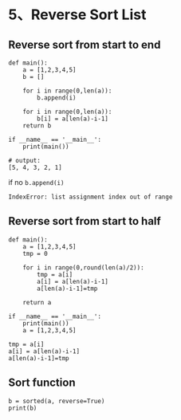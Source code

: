 # **5、Reverse Sort List**


## Reverse sort from start to end

```
def main():
    a = [1,2,3,4,5]
    b = []
    
    for i in range(0,len(a)):
        b.append(i)
    
    for i in range(0,len(a)):
        b[i] = a[len(a)-i-1]
    return b

if __name__ == '__main__':
    print(main())
```

```
# output:
[5, 4, 3, 2, 1]
```

if no `b.append(i)`

```
IndexError: list assignment index out of range
```

## Reverse sort from start to half

```
def main():
    a = [1,2,3,4,5]
    tmp = 0

    for i in range(0,round(len(a)/2)):
        tmp = a[i]
        a[i] = a[len(a)-i-1]
        a[len(a)-i-1]=tmp
    
    return a
    
if __name__ == '__main__':
    print(main())
    a = [1,2,3,4,5]
```

```
tmp = a[i]
a[i] = a[len(a)-i-1]
a[len(a)-i-1]=tmp
```

## Sort function

```
b = sorted(a, reverse=True)
print(b)
```


